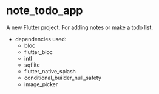 # note_todo_app

A new Flutter project. For adding notes or make a todo list.

- dependencies used:
  - bloc
  - flutter_bloc
  - intl
  - sqflite
  - flutter_native_splash
  - conditional_builder_null_safety
  - image_picker
